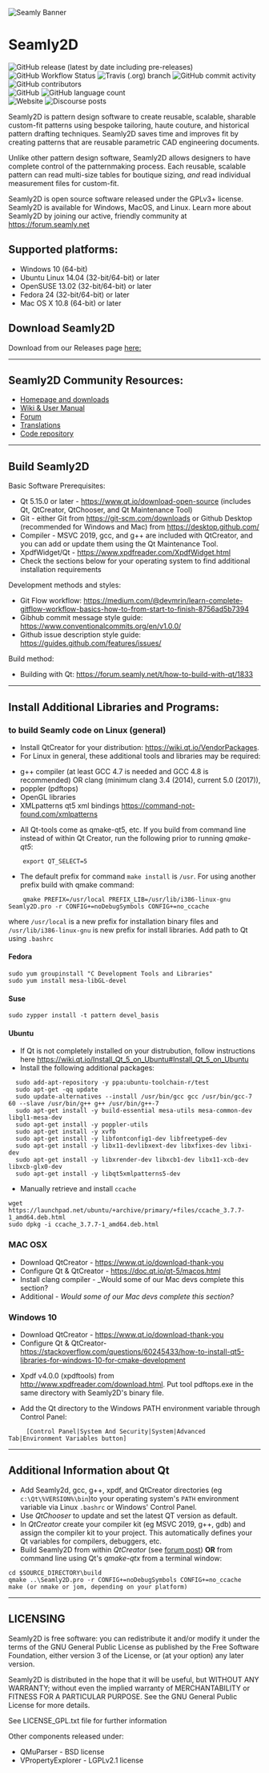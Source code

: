 ![Seamly Banner](https://github.com/FashionFreedom/Seamly2D/blob/develop/share/img/Seamly2D_banner_700x200.png)
# Seamly2D
![GitHub release (latest by date including pre-releases)](https://img.shields.io/github/v/release/fashionfreedom/seamly2d?color=blue&include_prereleases&style=flat-square)    
![GitHub Workflow Status](https://img.shields.io/github/workflow/status/fashionfreedom/seamly2d/Build%20weekly%20release?style=flat-square)  ![Travis (.org) branch](https://img.shields.io/travis/fashionfreedom/seamly2d/develop?label=travis-ci&style=flat-square)   ![GitHub commit activity](https://img.shields.io/github/commit-activity/m/fashionfreedom/seamly2d?color=brightgreen&style=flat-square)  ![GitHub contributors](https://img.shields.io/github/contributors/fashionfreedom/seamly2d?style=flat-square)  
![GitHub](https://img.shields.io/github/license/fashionfreedom/seamly2d?color=blue&style=flat-square)  ![GitHub language count](https://img.shields.io/github/languages/count/fashionfreedom/seamly2d?style=flat-square)  
![Website](https://img.shields.io/website?down_message=Down&style=flat-square&up_color=brightgreen&up_message=Up&url=https%3A%2F%2Fseamly.net)   ![Discourse posts](https://img.shields.io/discourse/posts?server=https%3A%2F%2Fforum.seamly.net&style=flat-square)  

Seamly2D is pattern design software to create reusable, scalable, sharable custom-fit patterns using bespoke tailoring, haute couture, and historical pattern drafting techniques. Seamly2D saves time and improves fit by creating patterns that are reusable parametric CAD engineering documents.

Unlike other pattern design software, Seamly2D allows designers to have complete control of the patternmaking process. Each reusable, scalable pattern can read multi-size tables for boutique sizing, *and* read individual measurement files for custom-fit.

Seamly2D is open source software released under the GPLv3+ license.  Seamly2D is available for Windows, MacOS, and Linux.  Learn more about Seamly2D by joining our active, friendly community at https://forum.seamly.net

## Supported platforms:  
   * Windows 10 (64-bit)
   * Ubuntu Linux 14.04 (32-bit/64-bit) or later   
   * OpenSUSE 13.02 (32-bit/64-bit) or later   
   * Fedora 24 (32-bit/64-bit) or later  
   * Mac OS X 10.8 (64-bit) or later 
   
## Download Seamly2D 
Download from our Releases page [here:](https://github.com/fashionfreedom/seamly2d/releases/latest)
___________________________________________________
## Seamly2D Community Resources:
   * [Homepage and downloads](https://seamly.net)  
   * [Wiki & User Manual](https://wiki.seamly.net)  
   * [Forum](https://forum.seamly.net/)  
   * [Translations](https://www.transifex.com/organization/valentina)  
   * [Code repository](https://github.com/fashionfreedom/seamly2d)
___________________________________________________
## Build Seamly2D

Basic Software Prerequisites:  
* Qt 5.15.0 or later - https://www.qt.io/download-open-source (includes Qt, QtCreator, QtChooser, and Qt Maintenance Tool)
* Git - either Git from https://git-scm.com/downloads or Github Desktop (recommended for Windows and Mac) from https://desktop.github.com/
* Compiler - MSVC 2019, gcc, and g++ are included with QtCreator, and you can add or update them using the Qt Maintenance Tool.
* XpdfWidget/Qt - https://www.xpdfreader.com/XpdfWidget.html
* Check the sections below for your operating system to find additional installation requirements

Development methods and styles:
   * Git Flow workflow: https://medium.com/@devmrin/learn-complete-gitflow-workflow-basics-how-to-from-start-to-finish-8756ad5b7394
   * Gibhub commit message style guide: https://www.conventionalcommits.org/en/v1.0.0/
   * Github issue description style guide: https://guides.github.com/features/issues/

Build method:
   * Building with Qt: https://forum.seamly.net/t/how-to-build-with-qt/1833

___________________________________________________
## Install Additional Libraries and Programs:

### to build Seamly code on Linux (general)
* Install QtCreator for your distribution: https://wiki.qt.io/VendorPackages.
* For Linux in general, these additional tools and libraries may be required:
- g++ compiler (at least GCC 4.7 is needed and GCC 4.8 is recommended) OR clang (minimum clang 3.4 (2014), current 5.0 (2017)),
- poppler (pdftops)
- OpenGL libraries
- XMLpatterns qt5 xml bindings https://command-not-found.com/xmlpatterns
* All Qt-tools come as qmake-qt5, etc. If you build from command line instead of within Qt Creator, run the following prior to running *qmake-qt5*:
```
    export QT_SELECT=5
```
* The default prefix for command `make install` is `/usr`. For using another prefix build with qmake command:  
```
    qmake PREFIX=/usr/local PREFIX_LIB=/usr/lib/i386-linux-gnu Seamly2D.pro -r CONFIG+=noDebugSymbols CONFIG+=no_ccache
```
where `/usr/local` is a new prefix for installation binary files and `/usr/lib/i386-linux-gnu` is new prefix for install libraries.
Add path to Qt using `.bashrc`

#### Fedora
```
sudo yum groupinstall "C Development Tools and Libraries"  
sudo yum install mesa-libGL-devel  
```
#### Suse
```   
sudo zypper install -t pattern devel_basis  
```
#### Ubuntu
* If Qt is not completely installed on your distrubution, follow instructions here https://wiki.qt.io/Install_Qt_5_on_Ubuntu#Install_Qt_5_on_Ubuntu
* Install the following additional packages:
```
  sudo add-apt-repository -y ppa:ubuntu-toolchain-r/test     
  sudo apt-get -qq update  
  sudo update-alternatives --install /usr/bin/gcc gcc /usr/bin/gcc-7 60 --slave /usr/bin/g++ g++ /usr/bin/g++-7  
  sudo apt-get install -y build-essential mesa-utils mesa-common-dev libgl1-mesa-dev  
  sudo apt-get install -y poppler-utils  
  sudo apt-get install -y xvfb  
  sudo apt-get install -y libfontconfig1-dev libfreetype6-dev  
  sudo apt-get install -y libx11-devlibxext-dev libxfixes-dev libxi-dev  
  sudo apt-get install -y libxrender-dev libxcb1-dev libx11-xcb-dev libxcb-glx0-dev
  sudo apt-get install -y libqt5xmlpatterns5-dev
```
* Manually retrieve and install `ccache`
```
wget https://launchpad.net/ubuntu/+archive/primary/+files/ccache_3.7.7-1_amd64.deb.html
sudo dpkg -i ccache_3.7.7-1_amd64.deb.html
```

### MAC OSX
* Download QtCreator - https://www.qt.io/download-thank-you
* Configure Qt & QtCreator - https://doc.qt.io/qt-5/macos.html
* Install clang compiler - _Would some of our Mac devs complete this section?
* Additional - _Would some of our Mac devs complete this section?_

### Windows 10
* Download QtCreator - https://www.qt.io/download-thank-you
* Configure Qt & QtCreator- https://stackoverflow.com/questions/60245433/how-to-install-qt5-libraries-for-windows-10-for-cmake-development  
- Xpdf v4.0.0 (xpdftools) from http://www.xpdfreader.com/download.html. Put tool pdftops.exe in the same directory with Seamly2D's binary file.
* Add the Qt directory to the Windows PATH environment variable through Control Panel:
```
     [Control Panel|System And Security|System|Advanced Tab|Environment Variables button]
```
___________________________________________________
## Additional Information about Qt

* Add Seamly2d, gcc, g++, xpdf, and QtCreator directories (eg `c:\Qt\%VERSION%\bin`)to your operating system's `PATH` environment variable via Linux `.bashrc` or Windows' Control Panel.
* Use *QtChooser* to update and set the latest QT version as default.
* In *QtCreator* create your compiler kit (eg MSVC 2019, g++, gdb) and assign the compiler kit to your project. This automatically defines your Qt variables for compilers, debuggers, etc.
* Build Seamly2D from within *QtCreator* (see [forum post](https://forum.seamly.net/t/how-to-build-with-qt/183)) **OR** from command line using Qt's *qmake-qtx* from a terminal window:
```
cd $SOURCE_DIRECTORY\build
qmake ..\Seamly2D.pro -r CONFIG+=noDebugSymbols CONFIG+=no_ccache
make (or nmake or jom, depending on your platform)
```
___________________________________________________
## LICENSING
Seamly2D is free software: you can redistribute it and/or modify
it under the terms of the GNU General Public License as published by
the Free Software Foundation, either version 3 of the License, or
(at your option) any later version.

Seamly2D is distributed in the hope that it will be useful,
but WITHOUT ANY WARRANTY; without even the implied warranty of
MERCHANTABILITY or FITNESS FOR A PARTICULAR PURPOSE.  See the
GNU General Public License for more details.

See LICENSE_GPL.txt file for further information

Other components released under:  
* QMuParser - BSD license  
* VPropertyExplorer - LGPLv2.1 license
